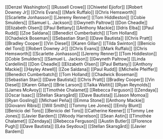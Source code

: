 [[Denzel Washington]]
[[Russell Crowe]]
[[Chiwetel Ejiofor]]
[[Robert Downey Jr]]
[[Chris Evans]]
[[Mark Ruffalo]]
[[Chris Hemsworth]]
[[Scarlette Jonhasson]]
[[Jeremy Renner]]
[[Tom Hiddleston]]
[[Cobie Smulders]]
[[Samuel L. Jackson]]
[[Gwyneth Paltrow]]
[[Don Cheadle]]
[[Elizabeth Olsen]]
[[Paul Bettany]]
[[Anthony Mackie]]
[[Idris Elba]]
[[Paul Rudd]]
[[Zoe Saldana]]
[[Benedict Cumberbatch]]
[[Tom Holland]]
[[Chadwick Boseman]]
[[Sebastian Stan]]
[[Dave Bautista]]
[[Chris Pratt]]
[[Bradley Cooper]]
[[Vin Diesel]]
[[Karen Gillan]]
[[Tilda Swinton]]
[[Benicio del Toro]]
[[Robert Downey Jr]]
[[Chris Evans]]
[[Mark Ruffalo]]
[[Chris Hemsworth]]
[[Scarlette Jonhasson]]
[[Jeremy Renner]]
[[Tom Hiddleston]]
[[Cobie Smulders]]
[[Samuel L. Jackson]]
[[Gwyneth Paltrow]]
[[Linda Cardellini]]
[[Don Cheadle]]
[[Elizabeth Olsen]]
[[Paul Bettany]]
[[Anthony Mackie]]
[[Hayley Atwell]]
[[Zoe Saldana]]
[[Paul Rudd]]
[[Michelle Pfeiffer]]
[[Benedict Cumberbatch]]
[[Tom Holland]]
[[Chadwick Boseman]]
[[Sebastian Stan]]
[[Dave Bautista]]
[[Chris Pratt]]
[[Bradley Cooper]]
[[Vin Diesel]]
[[Karen Gillan]]
[[Brie Larson]]
[[Taika Waititi]]
[[Ryan Reynolds]]
[[James McAvoy]]
[[Timothée Chalamet]]
[[Rebecca Ferguson]]
[[Zendaya]]
[[Oscar Isaac]]
[[Stellan Skarsgård]]
[[Dave Bautista]]
[[Jason Momoa]]
[[Ryan Gosling]]
[[Michael Peña]]
[[Emma Stone]]
[[Anthony Mackie]]
[[Giovanni Ribisi]]
[[Will Smith]]
[[Tommy Lee Jones]]
[[Emily Blunt]]
[[Benicio del Toro]]
[[Benicio del Toro]]
[[Catherine Keener]]
[[Tommy Lee Jones]]
[[Javier Bardem]]
[[Woody Harrelson]]
[[Sean Astin]]
[[Timothée Chalamet]]
[[Zendaya]]
[[Rebecca Ferguson]]
[[Austin Butler]]
[[Florence Pugh]]
[[Dave Bautista]]
[[Léa Seydoux]]
[[Stellan Skarsgård]]
[[Javier Bardem]]

